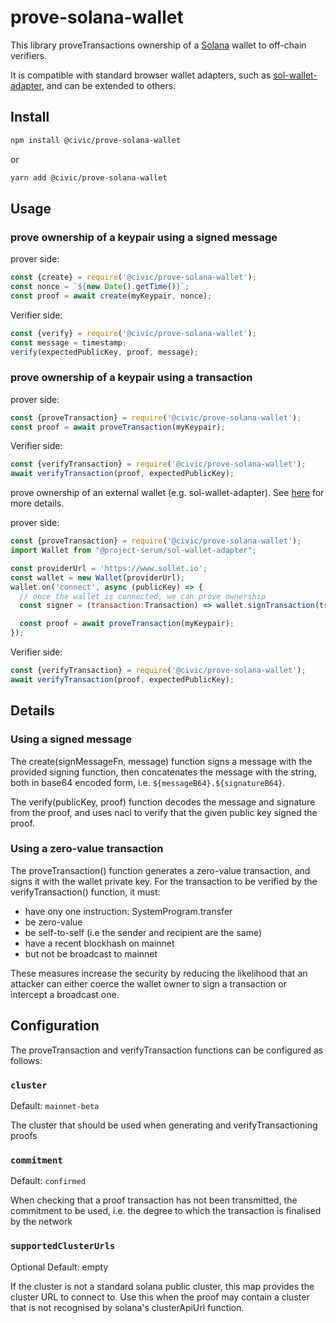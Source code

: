 # prove-solana-wallet

This library proveTransactions ownership of a [Solana](https://solana.com) wallet to off-chain verifiers.

It is compatible with standard browser wallet adapters, such as 
[sol-wallet-adapter](https://github.com/project-serum/sol-wallet-adapter), 
and can be extended to others.

## Install

```sh
npm install @civic/prove-solana-wallet
```

or 

```sh
yarn add @civic/prove-solana-wallet
```

## Usage

### prove ownership of a keypair using a signed message

prover side: 
```js
const {create} = require('@civic/prove-solana-wallet');
const nonce = `${new Date().getTime()}`;
const proof = await create(myKeypair, nonce);
```

Verifier side:
```js
const {verify} = require('@civic/prove-solana-wallet');
const message = timestamp;
verify(expectedPublicKey, proof, message);
```

### prove ownership of a keypair using a transaction

prover side: 
```js
const {proveTransaction} = require('@civic/prove-solana-wallet');
const proof = await proveTransaction(myKeypair);
```

Verifier side:
```js
const {verifyTransaction} = require('@civic/prove-solana-wallet');
await verifyTransaction(proof, expectedPublicKey);
```

prove ownership of an external wallet (e.g. sol-wallet-adapter).
See [here](https://github.com/project-serum/sol-wallet-adapter) for more details.

prover side:
```js
const {proveTransaction} = require('@civic/prove-solana-wallet');
import Wallet from "@project-serum/sol-wallet-adapter";

const providerUrl = 'https://www.sollet.io';
const wallet = new Wallet(providerUrl);
wallet.on('connect', async (publicKey) => {
  // once the wallet is connected, we can prove ownership
  const signer = (transaction:Transaction) => wallet.signTransaction(transaction);

  const proof = await proveTransaction(myKeypair);
});
```

Verifier side:
```js
const {verifyTransaction} = require('@civic/prove-solana-wallet');
await verifyTransaction(proof, expectedPublicKey);
```

## Details

### Using a signed message
The create(signMessageFn, message) function signs a message with the provided signing function, then concatenates the message with the string, both in base64 encoded form, i.e. `${messageB64}.${signatureB64}`.

The verify(publicKey, proof) function decodes the message and signature from the proof, and uses nacl to verify that the given public key signed the proof.

### Using a zero-value transaction
The proveTransaction() function generates a zero-value transaction, and
signs it with the wallet private key. For the transaction to be verified
by the verifyTransaction() function, it must:

- have ony one instruction: SystemProgram.transfer
- be zero-value
- be self-to-self (i.e the sender and recipient are the same)
- have a recent blockhash on mainnet
- but not be broadcast to mainnet

These measures increase the security by reducing the likelihood
that an attacker can either coerce the wallet owner to sign
a transaction or intercept a broadcast one.

## Configuration

The proveTransaction and verifyTransaction functions can be configured as follows:

### `cluster`

Default: `mainnet-beta`

The cluster that should be used when generating and verifyTransactioning proofs

### `commitment`

Default: `confirmed`

When checking that a proof transaction has not been transmitted, the commitment to be used, i.e. the degree to which the transaction is finalised by the network

### `supportedClusterUrls`

Optional
Default: empty

If the cluster is not a standard solana public cluster, this map provides
the cluster URL to connect to. Use this when the proof may contain a cluster that is
not recognised by solana's clusterApiUrl function.
